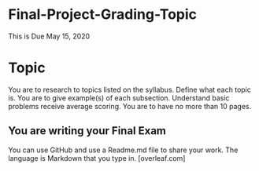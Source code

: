 # Final-Project-Grading-Topic
This is Due May 15, 2020

# Topic
You are to research to topics listed on the syllabus. 
Define what each topic is. You are to give example(s) of each subsection.
Understand basic problems receive average scoring. You are to have no more than 10 pages. 
## You are writing your Final Exam
You can use GitHub and use a Readme.md file to share your work. The language is Markdown that you type in. 
[overleaf.com]



